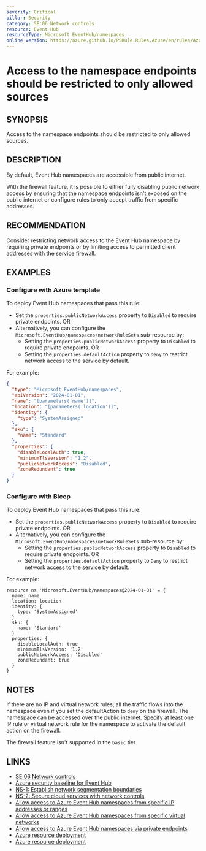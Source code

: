 ```yaml
---
severity: Critical
pillar: Security
category: SE:06 Network controls
resource: Event Hub
resourceType: Microsoft.EventHub/namespaces
online version: https://azure.github.io/PSRule.Rules.Azure/en/rules/Azure.EventHub.Firewall/
---
```


# Access to the namespace endpoints should be restricted to only allowed sources

## SYNOPSIS

Access to the namespace endpoints should be restricted to only allowed sources.

## DESCRIPTION

By default, Event Hub namespaces are accessible from public internet.

With the firewall feature, it is possible to either fully disabling public network access by ensuring that the namespace endpoints isn't exposed on the public internet or configure rules to only accept traffic from specific addresses.

## RECOMMENDATION

Consider restricting network access to the Event Hub namespace by requiring private endpoints or by limiting access to permitted client addresses with the service firewall.

## EXAMPLES

### Configure with Azure template

To deploy Event Hub namespaces that pass this rule:

- Set the `properties.publicNetworkAccess` property to `Disabled` to require private endpoints. OR
- Alternatively, you can configure the `Microsoft.EventHub/namespaces/networkRuleSets` sub-resource by:
  - Setting the `properties.publicNetworkAccess` property to `Disabled` to require private endpoints. OR
  - Setting the `properties.defaultAction` property to `Deny` to restrict network access to the service by default.

For example:

```json
{
  "type": "Microsoft.EventHub/namespaces",
  "apiVersion": "2024-01-01",
  "name": "[parameters('name')]",
  "location": "[parameters('location')]",
  "identity": {
    "type": "SystemAssigned"
  },
  "sku": {
    "name": "Standard"
  },
  "properties": {
    "disableLocalAuth": true,
    "minimumTlsVersion": "1.2",
    "publicNetworkAccess": "Disabled",
    "zoneRedundant": true
  }
}
```

### Configure with Bicep

To deploy Event Hub namespaces that pass this rule:

- Set the `properties.publicNetworkAccess` property to `Disabled` to require private endpoints. OR
- Alternatively, you can configure the `Microsoft.EventHub/namespaces/networkRuleSets` sub-resource by:
  - Setting the `properties.publicNetworkAccess` property to `Disabled` to require private endpoints. OR
  - Setting the `properties.defaultAction` property to `Deny` to restrict network access to the service by default.

For example:

```bicep
resource ns 'Microsoft.EventHub/namespaces@2024-01-01' = {
  name: name
  location: location
  identity: {
    type: 'SystemAssigned'
  }
  sku: {
    name: 'Standard'
  }
  properties: {
    disableLocalAuth: true
    minimumTlsVersion: '1.2'
    publicNetworkAccess: 'Disabled'
    zoneRedundant: true
  }
}
```

## NOTES

If there are no IP and virtual network rules, all the traffic flows into the namespace even if you set the defaultAction to `deny` on the firewall. The namespace can be accessed over the public internet. Specify at least one IP rule or virtual network rule for the namespace to activate the default action on the firewall.

The firewall feature isn't supported in the `basic` tier.

## LINKS

- [SE:06 Network controls](https://learn.microsoft.com/azure/well-architected/security/networking)
- [Azure security baseline for Event Hub](https://learn.microsoft.com/security/benchmark/azure/baselines/event-hubs-security-baseline)
- [NS-1: Establish network segmentation boundaries](https://learn.microsoft.com/security/benchmark/azure/baselines/event-hubs-security-baseline#ns-1-establish-network-segmentation-boundaries)
- [NS-2: Secure cloud services with network controls](https://learn.microsoft.com/security/benchmark/azure/baselines/event-hubs-security-baseline#ns-1-establish-network-segmentation-boundaries)
- [Allow access to Azure Event Hub namespaces from specific IP addresses or ranges](https://learn.microsoft.com/azure/event-hubs/event-hubs-ip-filtering)
- [Allow access to Azure Event Hub namespaces from specific virtual networks](https://learn.microsoft.com/azure/event-hubs/event-hubs-service-endpoints)
- [Allow access to Azure Event Hub namespaces via private endpoints](https://learn.microsoft.com/azure/event-hubs/private-link-service)
- [Azure resource deployment](https://learn.microsoft.com/azure/templates/microsoft.eventhub/namespaces/eventhubs)
- [Azure resource deployment](https://learn.microsoft.com/azure/templates/microsoft.eventhub/namespaces/networkrulesets)
